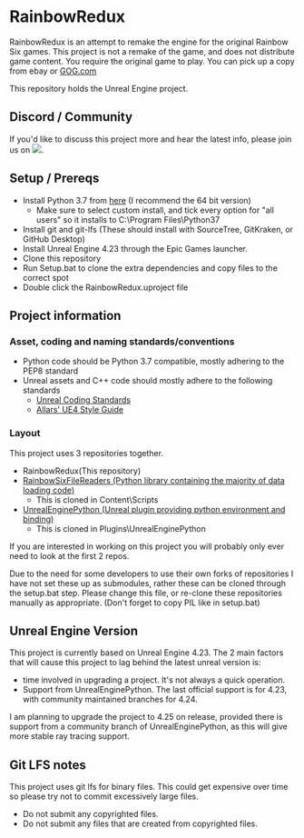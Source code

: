 # RainbowRedux

RainbowRedux is an attempt to remake the engine for the original Rainbow Six games. This project is not a remake of the game, and does not distribute game content. You require the original game to play. You can pick up a copy from ebay or [GOG.com](https://www.gog.com/game/tom_clancys_rainbow_six)

This repository holds the Unreal Engine project.

## Discord / Community

If you'd like to discuss this project more and hear the latest info, please join us on <a href="https://discord.gg/bbE8BRU"><img src="https://img.shields.io/badge/discord-join-7289DA.svg?logo=discord&longCache=true&style=flat" /></a>.

## Setup / Prereqs

* Install Python 3.7 from [here](https://www.python.org/downloads/release/python-376/) (I recommend the 64 bit version)
  * Make sure to select custom install, and tick every option for "all users" so it installs to C:\Program Files\Python37
* Install git and git-lfs (These should install with SourceTree, GitKraken, or GitHub Desktop)
* Install Unreal Engine 4.23 through the Epic Games launcher.
* Clone this repository
* Run Setup.bat to clone the extra dependencies and copy files to the correct spot
* Double click the RainbowRedux.uproject file

## Project information

### Asset, coding and naming standards/conventions

* Python code should be Python 3.7 compatible, mostly adhering to the PEP8 standard
* Unreal assets and C++ code should mostly adhere to the following standards
  * [Unreal Coding Standards](https://docs.unrealengine.com/en-US/Programming/Development/CodingStandard/index.html)
  * [Allars' UE4 Style Guide](https://github.com/Allar/ue4-style-guide)

### Layout

This project uses 3 repositories together.

* RainbowRedux(This repository)
* [RainbowSixFileReaders (Python library containing the majority of data loading code)](https://github.com/RainbowRedux/RainbowSixFileConverters)
  * This is cloned in Content\Scripts
* [UnrealEnginePython (Unreal plugin providing python environment and binding)](https://github.com/boristsr/UnrealEnginePython)
  * This is cloned in Plugins\UnrealEnginePython

If you are interested in working on this project you will probably only ever need to look at the first 2 repos.

Due to the need for some developers to use their own forks of repositories I have not set these up as submodules, rather these can be cloned through the setup.bat step. Please change this file, or re-clone these repositories manually as appropriate. (Don't forget to copy PIL like in setup.bat)

## Unreal Engine Version

This project is currently based on Unreal Engine 4.23. The 2 main factors that will cause this project to lag behind the latest unreal version is:

* time involved in upgrading a project. It's not always a quick operation.
* Support from UnrealEnginePython. The last official support is for 4.23, with community maintained branches for 4.24.

I am planning to upgrade the project to 4.25 on release, provided there is support from a community branch of UnrealEnginePython, as this will give more stable ray tracing support.

## Git LFS notes

This project uses git lfs for binary files. This could get expensive over time so please try not to commit excessively large files.

* Do not submit any copyrighted files.
* Do not submit any files that are created from copyrighted files.
